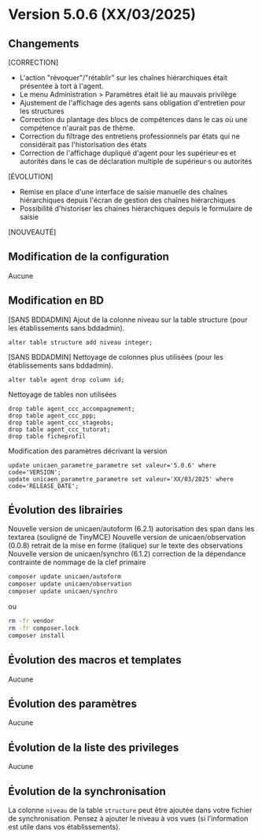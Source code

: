 # Version 5.0.6 (XX/03/2025) 

## Changements 

[CORRECTION]
* L'action "révoquer"/"rétablir" sur les chaînes hiérarchiques était présentée à tort à l'agent.
* Le menu Administration > Paramètres était lié au mauvais privilège 
* Ajustement de l'affichage des agents sans obligation d'entretien pour les structures
* Correction du plantage des blocs de compétences dans le cas où une compétence n'aurait pas de thème.  
* Correction du filtrage des entretiens professionnels par états qui ne considérait pas l'historisation des états  
* Correction de l'affichage dupliqué d'agent pour les supérieur·es et autorités dans le cas de déclaration multiple de supérieur·s ou autorités  

[ÉVOLUTION]
* Remise en place d'une interface de saisie manuelle des chaînes hiérarchiques depuis l'écran de gestion des chaînes hiérarchiques
* Possibilité d'historiser les chaines hiérarchiques depuis le formulaire de saisie

[NOUVEAUTÉ]

## Modification de la configuration

Aucune

## Modification en BD

[SANS BDDADMIN] Ajout de la colonne niveau sur la table structure (pour les établissements sans bddadmin).
```postgresql
alter table structure add niveau integer;
```

[SANS BDDADMIN] Nettoyage de colonnes plus utilisées (pour les établissements sans bddadmin).
```postgresql
alter table agent drop column id;
```

Nettoyage de tables non utilisées 
```postgresql
drop table agent_ccc_accompagnement;
drop table agent_ccc_ppp;
drop table agent_ccc_stageobs;
drop table agent_ccc_tutorat;
drop table ficheprofil
```
Modification des paramètres décrivant la version
```postgresql
update unicaen_parametre_parametre set valeur='5.0.6' where code='VERSION';
update unicaen_parametre_parametre set valeur='XX/03/2025' where code='RELEASE_DATE';
```

## Évolution des librairies

Nouvelle version de unicaen/autoform (6.2.1) autorisation des span dans les textarea (souligné de TinyMCE)
Nouvelle version de unicaen/observation (0.0.8) retrait de la mise en forme (italique) sur le texte des observations
Nouvelle version de unicaen/synchro (6.1.2) correction de la dépendance contrainte de nommage de la clef primaire

```bash
composer update unicaen/autoform
composer update unicaen/observation
composer update unicaen/synchro
```

ou

```bash
rm -fr vendor
rm -fr composer.lock
composer install
```

## Évolution des macros et templates

Aucune

## Évolution des paramètres

Aucune

## Évolution de la liste des privileges

Aucune

## Évolution de la synchronisation

La colonne `niveau` de la table `structure` peut être ajoutée dans votre fichier de synchronisation.
Pensez à ajouter le niveau à vos vues (si l'information est utile dans vos établissements).